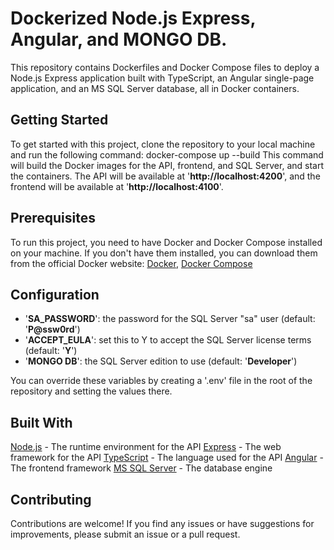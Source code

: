 # Dockerized Node.js Express, Angular, and MONGO DB.
This repository contains Dockerfiles and Docker Compose files to deploy a Node.js Express application built with TypeScript, an Angular single-page application, and an MS SQL Server database, all in Docker containers.

## Getting Started
To get started with this project, clone the repository to your local machine and run the following command:
docker-compose up --build
This command will build the Docker images for the API, frontend, and SQL Server, and start the containers. The API will be available at '**http://localhost:4200**', and the frontend will be available at '**http://localhost:4100**'.

## Prerequisites
To run this project, you need to have Docker and Docker Compose installed on your machine. If you don't have them installed, you can download them from the official Docker website:
[Docker](https://www.docker.com/get-started/), [Docker Compose](https://docs.docker.com/compose/install/)

## Configuration
- '**SA_PASSWORD**': the password for the SQL Server "sa" user (default: '**P@ssw0rd**')
- '**ACCEPT_EULA**': set this to Y to accept the SQL Server license terms (default: '**Y**')
- '**MONGO DB**': the SQL Server edition to use (default: '**Developer**')

You can override these variables by creating a '.env' file in the root of the repository and setting the values there.

## Built With
[Node.js](https://nodejs.org/en) - The runtime environment for the API
[Express](https://expressjs.com/) - The web framework for the API
[TypeScript](https://www.typescriptlang.org/) - The language used for the API
[Angular](https://angular.io/) - The frontend framework
[MS SQL Server](https://www.microsoft.com/en-us/sql-server/sql-server-downloads) - The database engine

## Contributing
Contributions are welcome! If you find any issues or have suggestions for improvements, please submit an issue or a pull request.

